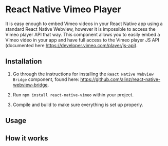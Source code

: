 # React Native Vimeo Player

It is easy enough to embed Vimeo videos in your React Native app using a standard
React Native Webview, however it is impossible to access the Vimeo player API that way.
This component allows you to easily embed a Vimeo video in your app and have full access to
the Vimeo player JS API (documented here https://developer.vimeo.com/player/js-api).

## Installation

1. Go through the instructions for installing the
`React Native Webview Bridge` component, found here: https://github.com/alinz/react-native-webview-bridge.

2. Run `npm install react-native-vimeo` within your project.

3. Compile and build to make sure everything is set up properly.


## Usage




## How it works
